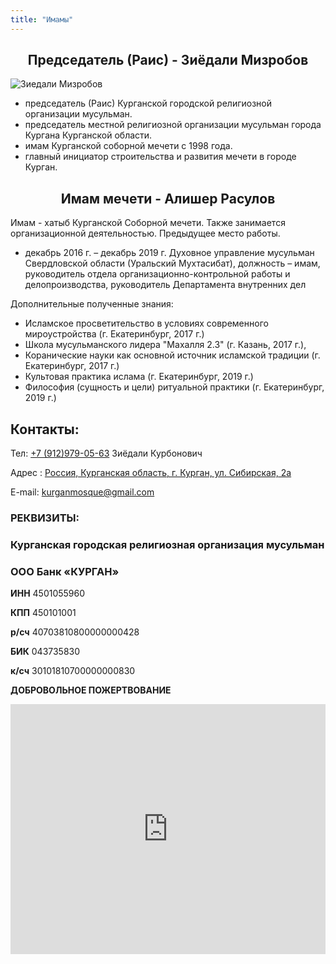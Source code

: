 ```yaml
---
title: "Имамы"
---
```


## <center>Председатель (Раис) - Зиёдали Мизробов</center>

![Зиедали Мизробов](./chairman/ziedali_mizrobov.jpg)

- председатель (Раис) Курганской городской религиозной организации мусульман.
- председатель местной религиозной организации мусульман города Кургана Курганской области.
- имам Курганской соборной мечети с 1998 года.
- главный инициатор строительства и развития мечети в городе Курган.

## <center>Имам мечети - Алишер Расулов</center>

Имам - хатыб Курганской Соборной мечети. Также занимается организационной деятельностью.
Предыдущее место работы.
- декабрь 2016 г. – декабрь 2019 г. Духовное управление мусульман Свердловской области (Уральский Мухтасибат), должность – имам, руководитель отдела организационно-контрольной работы и делопроизводства, руководитель Департамента внутренних дел

Дополнительные полученные знания:
- Исламское просветительство в условиях современного мироустройства (г. Екатеринбург, 2017 г.)
- Школа мусульманского лидера "Махалля 2.3" (г. Казань, 2017 г.),
- Коранические науки как основной источник исламской традиции (г. Екатеринбург, 2017 г.)
- Культовая практика ислама (г. Екатеринбург, 2019 г.)
- Философия (сущность и цели) ритуальной практики (г. Екатеринбург, 2019 г.)

## Контакты:

Тел: [+7 (912)979-05-63](tel:+79129790563) Зиёдали Курбонович

Адрес : [Россия, Курганская область, г. Курган, ул. Сибирская, 2а](https://yandex.ru/maps/-/CKA4aD1q)

E-mail: kurganmosque@gmail.com

### РЕКВИЗИТЫ:

### Курганская городская религиозная организация мусульман

### ООО Банк «КУРГАН»

**ИНН** 4501055960

**КПП** 450101001

**р/сч** 40703810800000000428

**БИК** 043735830

**к/сч** 30101810700000000830

**ДОБРОВОЛЬНОЕ ПОЖЕРТВОВАНИЕ**


<iframe
    src="https://yandex.ru/map-widget/v1/-/CKA4aD1q"
    width="100%"
    height="400"
    frameborder="0"
    allowfullscreen="true"
></iframe>

